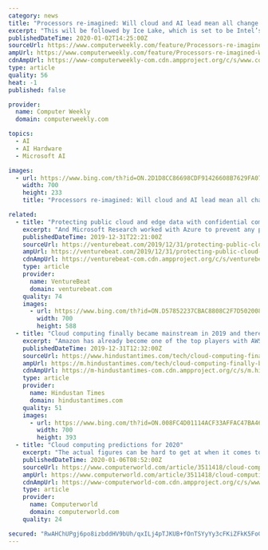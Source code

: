 ```yaml
---
category: news
title: "Processors re-imagined: Will cloud and AI lead mean all change in the datacentre?"
excerpt: "This will be followed by Ice Lake, which is set to be Intel’s first server chip family manufactured using a 10nm (nanometre) process. Ice Lake features a redesigned core with wider and deeper instruction pipelines, and will also implement more instructions targeting artificial intelligence (AI) and machine learning. Coming in 2021 is a major ..."
publishedDateTime: 2020-01-02T14:25:00Z
sourceUrl: https://www.computerweekly.com/feature/Processors-re-imagined-Will-cloud-and-AI-lead-mean-all-change-in-the-datacentre
ampUrl: https://www.computerweekly.com/feature/Processors-re-imagined-Will-cloud-and-AI-lead-mean-all-change-in-the-datacentre?amp=1
cdnAmpUrl: https://www-computerweekly-com.cdn.ampproject.org/c/s/www.computerweekly.com/feature/Processors-re-imagined-Will-cloud-and-AI-lead-mean-all-change-in-the-datacentre?amp=1
type: article
quality: 56
heat: -1
published: false

provider:
  name: Computer Weekly
  domain: computerweekly.com

topics:
  - AI
  - AI Hardware
  - Microsoft AI

images:
  - url: https://www.bing.com/th?id=ON.2D1D8CC86698CDF91426608B7629FA07
    width: 700
    height: 233
    title: "Processors re-imagined: Will cloud and AI lead mean all change in the datacentre?"

related:
  - title: "Protecting public cloud and edge data with confidential computing"
    excerpt: "And Microsoft Research worked with Azure to prevent any possible trusted execution data leaks ... This will enable participants in the coming waves of analytics and AI to advance with less worry about the safety and privacy public data and intellectual property."
    publishedDateTime: 2019-12-31T22:21:00Z
    sourceUrl: https://venturebeat.com/2019/12/31/protecting-public-cloud-and-edge-data-with-confidential-computing/
    ampUrl: https://venturebeat.com/2019/12/31/protecting-public-cloud-and-edge-data-with-confidential-computing/amp/
    cdnAmpUrl: https://venturebeat-com.cdn.ampproject.org/c/s/venturebeat.com/2019/12/31/protecting-public-cloud-and-edge-data-with-confidential-computing/amp/
    type: article
    provider:
      name: VentureBeat
      domain: venturebeat.com
    quality: 74
    images:
      - url: https://www.bing.com/th?id=ON.D57852237CBAC8808C2F7D502008D71B
        width: 700
        height: 588
  - title: "Cloud computing finally became mainstream in 2019 and there is much to look forward to"
    excerpt: "Amazon has already become one of the top players with AWS and Microsoft has transitioned into a prominent cloud player ... In 2020, we’re probably going to see a deeper integration of cloud with automation, artificial intelligence and others. However, having said this, Cloud’s growth will not be without challenges. “One of the classic ..."
    publishedDateTime: 2019-12-31T12:32:00Z
    sourceUrl: https://www.hindustantimes.com/tech/cloud-computing-finally-became-mainstream-in-2019-and-there-is-much-to-look-forward-to/story-0Dq6G3VWnB92vTPfOMXSOK.html
    ampUrl: https://m.hindustantimes.com/tech/cloud-computing-finally-became-mainstream-in-2019-and-there-is-much-to-look-forward-to/story-0Dq6G3VWnB92vTPfOMXSOK_amp.html
    cdnAmpUrl: https://m-hindustantimes-com.cdn.ampproject.org/c/s/m.hindustantimes.com/tech/cloud-computing-finally-became-mainstream-in-2019-and-there-is-much-to-look-forward-to/story-0Dq6G3VWnB92vTPfOMXSOK_amp.html
    type: article
    provider:
      name: Hindustan Times
      domain: hindustantimes.com
    quality: 51
    images:
      - url: https://www.bing.com/th?id=ON.008FC4D01114ACF33AFFAC47BA460C8A
        width: 700
        height: 393
  - title: "Cloud computing predictions for 2020"
    excerpt: "The actual figures can be hard to get at when it comes to the public cloud market as each vendor breaks out their numbers differently, but Synergy Research estimates that AWS is the clear market leader with around 40 percent market share, followed by Microsoft Azure at 30 percent ... VP and head of enterprise and AI research at CSS Insights ..."
    publishedDateTime: 2020-01-06T08:52:00Z
    sourceUrl: https://www.computerworld.com/article/3511418/cloud-computing-trends-for-2020.html
    ampUrl: https://www.computerworld.com/article/3511418/cloud-computing-trends-for-2020.amp.html
    cdnAmpUrl: https://www-computerworld-com.cdn.ampproject.org/c/s/www.computerworld.com/article/3511418/cloud-computing-trends-for-2020.amp.html
    type: article
    provider:
      name: Computerworld
      domain: computerworld.com
    quality: 24

secured: "RwAHChUPgj6po8izbddHV9bUh/qxILj4pTJKUB+fOnTSYyYy3cFKiZFkK5FoGqOdEQc9y3r8APx8aREP99FWdIHWrldPtTNTL7EoynhCkgzADbohAhJgz32/PikLkFecpKkALVhmT7FDItdL4B7jfu1ePQg4/U9DKP37QThK3wyQRBF9D0ZCv/xl3Nt8npiDIA+uKa+otjO7LPDLYkdJZJwJRkMleDuD/02s23ls4a1niJJQUo1DpwuWXoKdvNSDvu2osrZbE41gJBu4jo9OlQ==;4GjFLpunUWI9EemeVGKXLA=="
---
```


